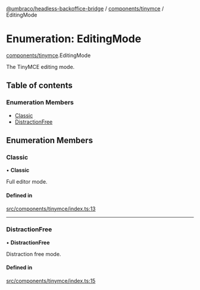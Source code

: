 [@umbraco/headless-backoffice-bridge](../README.md) / [components/tinymce](../modules/components_tinymce.md) / EditingMode

# Enumeration: EditingMode

[components/tinymce](../modules/components_tinymce.md).EditingMode

The TinyMCE editing mode.

## Table of contents

### Enumeration Members

- [Classic](components_tinymce.EditingMode.md#classic)
- [DistractionFree](components_tinymce.EditingMode.md#distractionfree)

## Enumeration Members

### Classic

• **Classic**

Full editor mode.

#### Defined in

[src/components/tinymce/index.ts:13](https://github.com/umbraco/Umbraco.Headless.Backoffice.Bridge/blob/556873b/src/components/tinymce/index.ts#L13)

___

### DistractionFree

• **DistractionFree**

Distraction free mode.

#### Defined in

[src/components/tinymce/index.ts:15](https://github.com/umbraco/Umbraco.Headless.Backoffice.Bridge/blob/556873b/src/components/tinymce/index.ts#L15)
